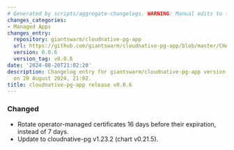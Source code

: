 ```yaml
---
# Generated by scripts/aggregate-changelogs. WARNING: Manual edits to this files will be overwritten.
changes_categories:
- Managed Apps
changes_entry:
  repository: giantswarm/cloudnative-pg-app
  url: https://github.com/giantswarm/cloudnative-pg-app/blob/master/CHANGELOG.md#006---2024-08-20
  version: 0.0.6
  version_tag: v0.0.6
date: '2024-08-20T21:02:20'
description: Changelog entry for giantswarm/cloudnative-pg-app version 0.0.6, published
  on 20 August 2024, 21:02.
title: cloudnative-pg-app release v0.0.6
---
```


### Changed
- Rotate operator-managed certificates 16 days before their expiration, instead of 7 days.
- Update to cloudnative-pg v1.23.2 (chart v0.21.5).
